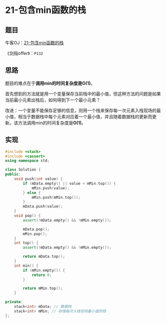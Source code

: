 # 21-包含min函数的栈

## 题目

牛客OJ：[21-包含min函数的栈](https://www.nowcoder.com/practice/4c776177d2c04c2494f2555c9fcc1e49?tpId=13&tqId=11173&tPage=1&rp=1&ru=%2Fta%2Fcoding-interviews&qru=%2Fta%2Fcoding-interviews%2Fquestion-ranking)

《剑指offer》：`P132`

## 思路

题目的难点在于**调用min的时间复杂度是O(1)**。

首先想到的方法就是用一个变量保存当前栈中的最小值，但这种方法的问题是如果当前最小元素出栈后，如何得到下一个最小元素？

改进：一个变量不能保存足够的信息，则用一个栈来保存每一次元素入栈现场的最小值，相当于数据栈中每个元素对应着一个最小值，并且随着数据栈的更新而更新。该方法调用min的时间复杂度是**O(1)**。

## 实现

```c++
#include <stack>
#include <cassert>
using namespace std;

class Solution {
public:
    void push(int value) {
        if (mData.empty() || value < mMin.top()) {
            mMin.push(value);
        } else {
            mMin.push(mMin.top());
        }
        mData.push(value);
    }
    void pop() {
        assert(!mData.empty() && !mMin.empty());

        mData.pop();
        mMin.pop();
    }
    int top() {
        assert(!mData.empty() && !mMin.empty());

        return mData.top();        
    }
    int min() {
        if (mMin.empty()) {
            return 0;
        }

        return mMin.top();
    }

private:
    stack<int> mData; // 数据栈
    stack<int> mMin; // 存储每次入栈现场最小值的栈
};
```

